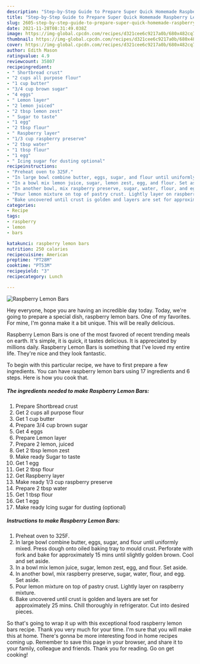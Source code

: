 ```yaml
---
description: "Step-by-Step Guide to Prepare Super Quick Homemade Raspberry Lemon Bars"
title: "Step-by-Step Guide to Prepare Super Quick Homemade Raspberry Lemon Bars"
slug: 2605-step-by-step-guide-to-prepare-super-quick-homemade-raspberry-lemon-bars
date: 2021-11-28T08:31:49.038Z
image: https://img-global.cpcdn.com/recipes/d321cee6c9217a0b/680x482cq70/raspberry-lemon-bars-recipe-main-photo.jpg
thumbnail: https://img-global.cpcdn.com/recipes/d321cee6c9217a0b/680x482cq70/raspberry-lemon-bars-recipe-main-photo.jpg
cover: https://img-global.cpcdn.com/recipes/d321cee6c9217a0b/680x482cq70/raspberry-lemon-bars-recipe-main-photo.jpg
author: Edith Mason
ratingvalue: 4.9
reviewcount: 35807
recipeingredient:
- " Shortbread crust"
- "2 cups all purpose flour"
- "1 cup butter"
- "3/4 cup brown sugar"
- "4 eggs"
- " Lemon layer"
- "2 lemon juiced"
- "2 tbsp lemon zest"
- " Sugar to taste"
- "1 egg"
- "2 tbsp flour"
- " Raspberry layer"
- "1/3 cup raspberry preserve"
- "2 tbsp water"
- "1 tbsp flour"
- "1 egg"
- " Icing sugar for dusting optional"
recipeinstructions:
- "Preheat oven to 325F."
- "In large bowl combine butter, eggs, sugar, and flour until uniformly mixed. Press dough onto oiled baking tray to mould crust. Perforate with fork and bake for approximately 15 mins until slightly golden brown. Cool and set aside."
- "In a bowl mix lemon juice, sugar, lemon zest, egg, and flour. Set aside."
- "In another bowl, mix raspberry preserve, sugar, water, flour, and egg. Set aside."
- "Pour lemon mixture on top of pastry crust. Lightly layer on raspberry mixture."
- "Bake uncovered until crust is golden and layers are set for approximately 25 mins. Chill thoroughly in refrigerator. Cut into desired pieces."
categories:
- Recipe
tags:
- raspberry
- lemon
- bars

katakunci: raspberry lemon bars 
nutrition: 250 calories
recipecuisine: American
preptime: "PT28M"
cooktime: "PT53M"
recipeyield: "3"
recipecategory: Lunch

---
```



![Raspberry Lemon Bars](https://img-global.cpcdn.com/recipes/d321cee6c9217a0b/680x482cq70/raspberry-lemon-bars-recipe-main-photo.jpg)

Hey everyone, hope you are having an incredible day today. Today, we're going to prepare a special dish, raspberry lemon bars. One of my favorites. For mine, I'm gonna make it a bit unique. This will be really delicious.

Raspberry Lemon Bars is one of the most favored of recent trending meals on earth. It's simple, it is quick, it tastes delicious. It is appreciated by millions daily. Raspberry Lemon Bars is something that I've loved my entire life. They're nice and they look fantastic.




To begin with this particular recipe, we have to first prepare a few ingredients. You can have raspberry lemon bars using 17 ingredients and 6 steps. Here is how you cook that.

<!--inarticleads1-->

##### The ingredients needed to make Raspberry Lemon Bars:

1. Prepare  Shortbread crust
1. Get 2 cups all purpose flour
1. Get 1 cup butter
1. Prepare 3/4 cup brown sugar
1. Get 4 eggs
1. Prepare  Lemon layer
1. Prepare 2 lemon, juiced
1. Get 2 tbsp lemon zest
1. Make ready  Sugar to taste
1. Get 1 egg
1. Get 2 tbsp flour
1. Get  Raspberry layer
1. Make ready 1/3 cup raspberry preserve
1. Prepare 2 tbsp water
1. Get 1 tbsp flour
1. Get 1 egg
1. Make ready  Icing sugar for dusting (optional)




<!--inarticleads2-->

##### Instructions to make Raspberry Lemon Bars:

1. Preheat oven to 325F.
1. In large bowl combine butter, eggs, sugar, and flour until uniformly mixed. Press dough onto oiled baking tray to mould crust. Perforate with fork and bake for approximately 15 mins until slightly golden brown. Cool and set aside.
1. In a bowl mix lemon juice, sugar, lemon zest, egg, and flour. Set aside.
1. In another bowl, mix raspberry preserve, sugar, water, flour, and egg. Set aside.
1. Pour lemon mixture on top of pastry crust. Lightly layer on raspberry mixture.
1. Bake uncovered until crust is golden and layers are set for approximately 25 mins. Chill thoroughly in refrigerator. Cut into desired pieces.




So that's going to wrap it up with this exceptional food raspberry lemon bars recipe. Thank you very much for your time. I'm sure that you will make this at home. There's gonna be more interesting food in home recipes coming up. Remember to save this page in your browser, and share it to your family, colleague and friends. Thank you for reading. Go on get cooking!
